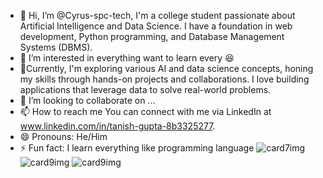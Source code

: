 




- 👋 Hi, I’m @Cyrus-spc-tech, I'm a college student passionate about Artificial Intelligence and Data Science. I have a foundation in web development, Python programming, and Database Management Systems (DBMS).
- 👀 I’m interested in everything want to learn every 😆
- 🌱Currently, I'm exploring various AI and data science concepts, honing my skills through hands-on projects and collaborations. I love building applications that leverage data to solve real-world problems.
- 💞️ I’m looking to collaborate on ...
- 📫 How to reach me You can connect with me  via LinkedIn at www.linkedin.com/in/tanish-gupta-8b3325277.
- 😄 Pronouns: He/Him
- ⚡ Fun fact: I learn everything like programming language ![card7img](https://github.com/user-attachments/assets/e9036315-17f8-405d-9d4c-4e70bbe66539)![card9img](https://github.com/user-attachments/assets/efa4bdce-2927-427c-b0a8-fc9638b8b86c)
![card9img](https://github.com/user-attachments/assets/cadd492e-b4f7-46e6-9986-54c08eab2e8d)



<!---
Cyrus-spc-tech/Cyrus-spc-tech is a ✨ special ✨ repository beca![card9img](https://github.com/user-attachments/assets/4c6c7a89-7687-4568-8a7e-2acbbbdd9c4d)
use its `README.md` (this file) appears on your GitHub profile.
You can click the Preview link to take a look at your changes.
--->
